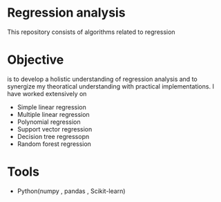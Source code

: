 # Regression analysis 
This repository consists of algorithms related to regression

# Objective
is to develop a holistic understanding of regression analysis and to synergize my theoratical understanding with practical implementations. I have worked extensively on 
* Simple linear regression
* Multiple linear regression
* Polynomial regression
* Support vector regression
* Decision tree regressopn
* Random forest regression

# Tools
* Python(numpy , pandas , Scikit-learn)
